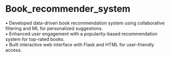 # Book_recommender_system  
• Developed data-driven book recommendation system using collaborative filtering and ML for personalized suggestions.  
• Enhanced user engagement with a popularity-based recommendation system for top-rated books.  
• Built interactive web interface with Flask and HTML for user-friendly access.  
